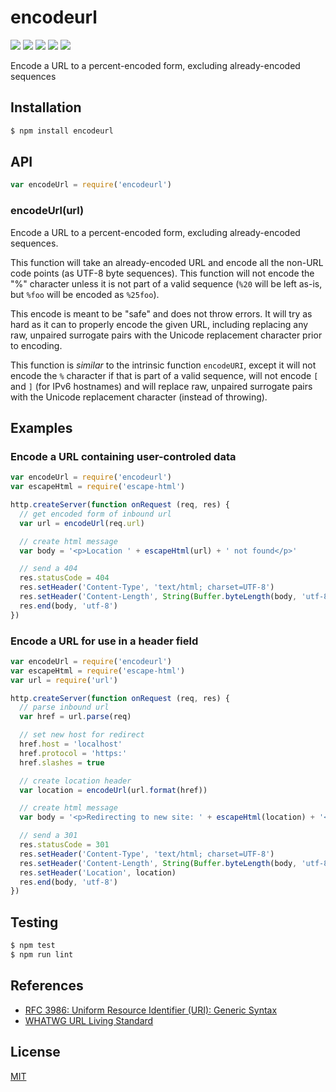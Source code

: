 # encodeurl

[![](https://img.shields.io/npm/v/encodeurl.svg)](https://npmjs.org/package/encodeurl) [![](https://img.shields.io/npm/dm/encodeurl.svg)](https://npmjs.org/package/encodeurl) [![](https://img.shields.io/node/v/encodeurl.svg)](https://nodejs.org/en/download) [![](https://img.shields.io/travis/pillarjs/encodeurl.svg)](https://travis-ci.org/pillarjs/encodeurl) [![](https://img.shields.io/coveralls/pillarjs/encodeurl.svg)](https://coveralls.io/r/pillarjs/encodeurl?branch=master)

Encode a URL to a percent-encoded form, excluding already-encoded sequences

## Installation

```bash
$ npm install encodeurl
```

## API

```javascript
var encodeUrl = require('encodeurl')
```

### encodeUrl\(url\)

Encode a URL to a percent-encoded form, excluding already-encoded sequences.

This function will take an already-encoded URL and encode all the non-URL code points \(as UTF-8 byte sequences\). This function will not encode the "%" character unless it is not part of a valid sequence \(`%20` will be left as-is, but `%foo` will be encoded as `%25foo`\).

This encode is meant to be "safe" and does not throw errors. It will try as hard as it can to properly encode the given URL, including replacing any raw, unpaired surrogate pairs with the Unicode replacement character prior to encoding.

This function is _similar_ to the intrinsic function `encodeURI`, except it will not encode the `%` character if that is part of a valid sequence, will not encode `[` and `]` \(for IPv6 hostnames\) and will replace raw, unpaired surrogate pairs with the Unicode replacement character \(instead of throwing\).

## Examples

### Encode a URL containing user-controled data

```javascript
var encodeUrl = require('encodeurl')
var escapeHtml = require('escape-html')

http.createServer(function onRequest (req, res) {
  // get encoded form of inbound url
  var url = encodeUrl(req.url)

  // create html message
  var body = '<p>Location ' + escapeHtml(url) + ' not found</p>'

  // send a 404
  res.statusCode = 404
  res.setHeader('Content-Type', 'text/html; charset=UTF-8')
  res.setHeader('Content-Length', String(Buffer.byteLength(body, 'utf-8')))
  res.end(body, 'utf-8')
})
```

### Encode a URL for use in a header field

```javascript
var encodeUrl = require('encodeurl')
var escapeHtml = require('escape-html')
var url = require('url')

http.createServer(function onRequest (req, res) {
  // parse inbound url
  var href = url.parse(req)

  // set new host for redirect
  href.host = 'localhost'
  href.protocol = 'https:'
  href.slashes = true

  // create location header
  var location = encodeUrl(url.format(href))

  // create html message
  var body = '<p>Redirecting to new site: ' + escapeHtml(location) + '</p>'

  // send a 301
  res.statusCode = 301
  res.setHeader('Content-Type', 'text/html; charset=UTF-8')
  res.setHeader('Content-Length', String(Buffer.byteLength(body, 'utf-8')))
  res.setHeader('Location', location)
  res.end(body, 'utf-8')
})
```

## Testing

```bash
$ npm test
$ npm run lint
```

## References

* [RFC 3986: Uniform Resource Identifier \(URI\): Generic Syntax](https://tools.ietf.org/html/rfc3986)
* [WHATWG URL Living Standard](https://url.spec.whatwg.org/)

## License

[MIT](https://github.com/ericliang12345/my-study/tree/61bcf23525950856ab2027fa9d23e30c458d927a/NodeJs_Express_hello/node_modules/express/node_modules/encodeurl/LICENSE/README.md)

